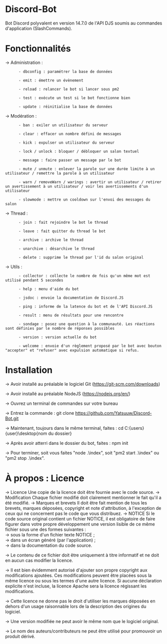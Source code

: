 # Discord-Bot
Bot Discord polyvalent en version 14.7.0 de l'API DJS soumis au commandes d'application (SlashCommands).

# Fonctionnalités
-> Administration :

          - dbconfig : paramétrer la base de données
          
          - emit : émettre un évènement 
          
          - reload : relancer le bot si lancer sous pm2
          
          - test : exécute un test si le bot fonctionne bien
          
          - update : réinitialise la base de données

-> Modération :

          - ban : exiler un utilisateur du serveur
          
          - clear : effacer un nombre défini de messages
          
          - kick : expulser un utilisateur du serveur
          
          - lock / unlock : bloquer / débloquer un salon textuel
          
          - message : faire passer un message par le bot
          
          - mute / unmute : enlever la parole sur une durée limite à un utilisateur / remettre la parole à un utilisateur
          
          - warn / removeWarn / warings : avertir un utilisateur / retirer un avertissement à un utilisateur / voir les avertissements d'un utilisateur
          
          - slowmode : mettre un cooldown sur l'envoi des messages du salon 

-> Thread : 

          - join : fait rejoindre le bot le thread
          
          - leave : fait quitter du thread le bot
          
          - archive : archive le thread
          
          - unarchive : désarchive le thread
          
          - delete : supprime le thread par l'id du salon original

-> Utils :

          - collector : collecte le nombre de fois qu'un même mot est utilisé pendant 5 secondes
          
          - help : menu d'aide du bot 
          
          - jsdoc : envoie la documentation de Discord.JS
          
          - ping : informe de la latence du bot et de l'API Discord.JS
          
          - result : menu de résultats pour une rencontre
          
          - sondage : posez une question à la communauté. Les réactions sont définies par le nombre de réponses possibles
          
          - version : version actuelle du bot
          
          - welcome : envoie d'un règlement proposé par le bot avec bouton "accepter" et "refuser" avec expulsion automatique si refus.

# Installation

-> Avoir installé au préalable le logiciel Git (https://git-scm.com/downloads)

-> Avoir installé au préalable NodeJS (https://nodejs.org/en/)

-> Ouvrez un terminal de commandes sur votre bureau

-> Entrez la commande : git clone https://github.com/Yatsuuw/Discord-Bot.git

-> Maintenant, toujours dans le même terminal, faites : cd C:\{users}\{user}\desktop\{nom du dossier}

-> Après avoir atterri dans le dossier du bot, faites : npm init

-> Pour terminer, soit vous faites "node .\index", soit "pm2 start .\index" ou "pm2 stop .\index".

# À propos : Licence

-> Licence
            Une copie de la licence doit être fournie avec le code source.
-> Modification
            Chaque fichier modifié doit clairement mentionner le fait qu'il a été modifié.
-> Marques et brevets
            Il doit être fait mention de tous les brevets, marques déposées, copyright et note d'attribution, à l'exception de ceux qui ne concernent pas le
            code que vous distribuez.
-> NOTICE
            Si le code source original contient un fichier NOTICE, il est obligatoire de faire figurer dans votre propre développement une version lisible de ce
            même fichier sous une des formes suivantes :     
                    -> sous la forme d'un fichier texte NOTICE ;                    
                    -> dans un écran généré (par l'application) ;                    
                    -> dans la documentation du code source.

-> Le contenu de ce fichier doit être uniquement à titre informatif et ne doit en aucun cas modifier la licence.

-> Il est bien évidemment autorisé d'ajouter son propre copyright aux modifications ajoutées. Ces modifications peuvent être placées sous la même licence ou
   sous les termes d'une autre licence. Si aucune déclaration explicite n'est incluse, la licence Apache sera la licence régissant les modifications.

-> Cette licence ne donne pas le droit d'utiliser les marques déposées en dehors d'un usage raisonnable lors de la description des origines du logiciel.

-> Une version modifiée ne peut avoir le même nom que le logiciel original.

-> Le nom des auteurs/contributeurs ne peut être utilisé pour promouvoir un produit dérivé. 
